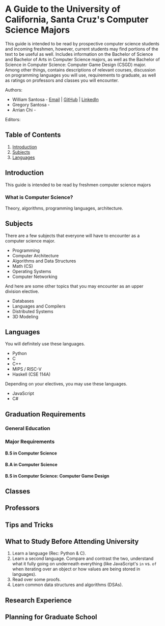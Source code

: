 # A Guide to the University of California, Santa Cruz's Computer Science Majors

This guide is intended to be read by prospective computer science students and incoming freshmen, however, current students may find portions of the text to be useful as well. Includes information on the Bachelor of Science and Bachelor of Arts in Computer Science majors, as well as the Bachelor of Science in Computer Science: Computer Game Design (CSGD) major. Among other things, contains descriptions of relevant courses, discussion on programming languages you will use, requirements to graduate, as well as ratings on professors and classes you will encounter.

Authors: 
- William Santosa - [Email](mailto:williamwsantosa@gmail.com) | [GitHub](https://github.com/williamsantosa) | [LinkedIn](https://www.linkedin.com/in/williamsantosa/)
- Gregory Santosa - 
- Arrian Chi - 

Editors:

## Table of Contents

1. [Introduction](#Introduction)
2. [Subjects](#Subjects)
3. [Languages](#Languages)


## Introduction

This guide is intended to be read by freshmen computer science majors

### What is Computer Science?

Theory, algorithms, programming languages, architecture.

## Subjects

There are a few subjects that everyone will have to encounter as a computer science major.

- Programming
- Computer Architecture
- Algorithms and Data Structures
- Math (CS)
- Operating Systems
- Computer Networking

And here are some other topics that you may encounter as an upper division elective.

- Databases
- Languages and Compilers
- Distributed Systems
- 3D Modeling

## Languages

You will definitely use these languages.

- Python
- C
- C++
- MIPS / RISC-V
- Haskell (CSE 114A)

Depending on your electives, you may use these languages.

- JavaScript
- C#

## Graduation Requirements

### General Education

### Major Requirements

#### B.S in Computer Science

#### B.A in Computer Science

#### B.S in Computer Science: Computer Game Design

## Classes

## Professors

## Tips and Tricks

## What to Study Before Attending University

1. Learn a language (Rec: Python & C).
2. Learn a second language. Compare and contrast the two, understand what it fully going on underneath everything (like JavaScript's `in` vs. `of` when iterating over an object or how values are being stored in languages).
3. Read over some proofs.
4. Learn common data structures and algorithms (DSAs).

## Research Experience

## Planning for Graduate School